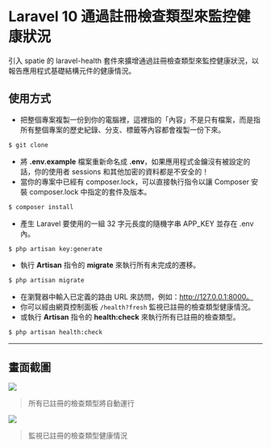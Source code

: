 # Laravel 10 通過註冊檢查類型來監控健康狀況

引入 spatie 的 laravel-health 套件來擴增通過註冊檢查類型來監控健康狀況，以報告應用程式基礎結構元件的健康情況。

## 使用方式
- 把整個專案複製一份到你的電腦裡，這裡指的「內容」不是只有檔案，而是指所有整個專案的歷史紀錄、分支、標籤等內容都會複製一份下來。
```sh
$ git clone
```
- 將 __.env.example__ 檔案重新命名成 __.env__，如果應用程式金鑰沒有被設定的話，你的使用者 sessions 和其他加密的資料都是不安全的！
- 當你的專案中已經有 composer.lock，可以直接執行指令以讓 Composer 安裝 composer.lock 中指定的套件及版本。
```sh
$ composer install
```
- 產生 Laravel 要使用的一組 32 字元長度的隨機字串 APP_KEY 並存在 .env 內。
```sh
$ php artisan key:generate
```
- 執行 __Artisan__ 指令的 __migrate__ 來執行所有未完成的遷移。
```sh
$ php artisan migrate
```
- 在瀏覽器中輸入已定義的路由 URL 來訪問，例如：http://127.0.0.1:8000。
- 你可以經由網頁控制面板 `/health?fresh` 監視已註冊的檢查類型健康情況。
- 或執行 __Artisan__ 指令的 __health:check__ 來執行所有已註冊的檢查類型。
```sh
$ php artisan health:check
```

----

## 畫面截圖
![](https://i.imgur.com/qY5jgv1.png)
> 所有已註冊的檢查類型將自動運行

![](https://i.imgur.com/FjQ91Jy.png)
> 監視已註冊的檢查類型健康情況